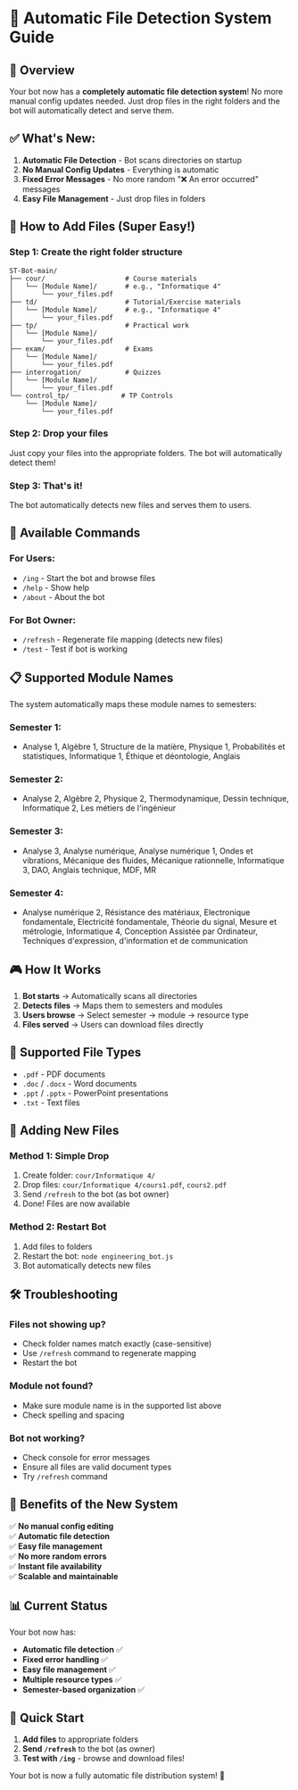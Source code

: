 # 🚀 Automatic File Detection System Guide

## 🎯 Overview

Your bot now has a **completely automatic file detection system**! No more manual config updates needed. Just drop files in the right folders and the bot will automatically detect and serve them.

## ✅ **What's New:**

1. **Automatic File Detection** - Bot scans directories on startup
2. **No Manual Config Updates** - Everything is automatic
3. **Fixed Error Messages** - No more random "❌ An error occurred" messages
4. **Easy File Management** - Just drop files in folders

## 📁 **How to Add Files (Super Easy!)**

### **Step 1: Create the right folder structure**
```
ST-Bot-main/
├── cour/                    # Course materials
│   └── [Module Name]/       # e.g., "Informatique 4"
│       └── your_files.pdf
├── td/                      # Tutorial/Exercise materials
│   └── [Module Name]/       # e.g., "Informatique 4"
│       └── your_files.pdf
├── tp/                      # Practical work
│   └── [Module Name]/
│       └── your_files.pdf
├── exam/                    # Exams
│   └── [Module Name]/
│       └── your_files.pdf
├── interrogation/           # Quizzes
│   └── [Module Name]/
│       └── your_files.pdf
└── control_tp/             # TP Controls
    └── [Module Name]/
        └── your_files.pdf
```

### **Step 2: Drop your files**
Just copy your files into the appropriate folders. The bot will automatically detect them!

### **Step 3: That's it!**
The bot automatically detects new files and serves them to users.

## 🔧 **Available Commands**

### **For Users:**
- `/ing` - Start the bot and browse files
- `/help` - Show help
- `/about` - About the bot

### **For Bot Owner:**
- `/refresh` - Regenerate file mapping (detects new files)
- `/test` - Test if bot is working

## 📋 **Supported Module Names**

The system automatically maps these module names to semesters:

### **Semester 1:**
- Analyse 1, Algèbre 1, Structure de la matière, Physique 1, Probabilités et statistiques, Informatique 1, Éthique et déontologie, Anglais

### **Semester 2:**
- Analyse 2, Algèbre 2, Physique 2, Thermodynamique, Dessin technique, Informatique 2, Les métiers de l'ingénieur

### **Semester 3:**
- Analyse 3, Analyse numérique, Analyse numérique 1, Ondes et vibrations, Mécanique des fluides, Mécanique rationnelle, Informatique 3, DAO, Anglais technique, MDF, MR

### **Semester 4:**
- Analyse numérique 2, Résistance des matériaux, Electronique fondamentale, Electricité fondamentale, Théorie du signal, Mesure et métrologie, Informatique 4, Conception Assistée par Ordinateur, Techniques d'expression, d'information et de communication

## 🎮 **How It Works**

1. **Bot starts** → Automatically scans all directories
2. **Detects files** → Maps them to semesters and modules
3. **Users browse** → Select semester → module → resource type
4. **Files served** → Users can download files directly

## 📝 **Supported File Types**

- `.pdf` - PDF documents
- `.doc` / `.docx` - Word documents  
- `.ppt` / `.pptx` - PowerPoint presentations
- `.txt` - Text files

## 🔄 **Adding New Files**

### **Method 1: Simple Drop**
1. Create folder: `cour/Informatique 4/`
2. Drop files: `cour/Informatique 4/cours1.pdf`, `cours2.pdf`
3. Send `/refresh` to the bot (as bot owner)
4. Done! Files are now available

### **Method 2: Restart Bot**
1. Add files to folders
2. Restart the bot: `node engineering_bot.js`
3. Bot automatically detects new files

## 🛠️ **Troubleshooting**

### **Files not showing up?**
- Check folder names match exactly (case-sensitive)
- Use `/refresh` command to regenerate mapping
- Restart the bot

### **Module not found?**
- Make sure module name is in the supported list above
- Check spelling and spacing

### **Bot not working?**
- Check console for error messages
- Ensure all files are valid document types
- Try `/refresh` command

## 🎉 **Benefits of the New System**

✅ **No manual config editing**  
✅ **Automatic file detection**  
✅ **Easy file management**  
✅ **No more random errors**  
✅ **Instant file availability**  
✅ **Scalable and maintainable**  

## 📊 **Current Status**

Your bot now has:
- **Automatic file detection** ✅
- **Fixed error handling** ✅  
- **Easy file management** ✅
- **Multiple resource types** ✅
- **Semester-based organization** ✅

## 🚀 **Quick Start**

1. **Add files** to appropriate folders
2. **Send `/refresh`** to the bot (as owner)
3. **Test with `/ing`** - browse and download files!

Your bot is now a fully automatic file distribution system! 🎉
